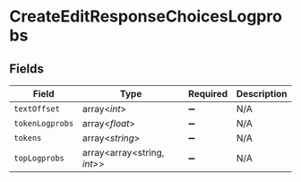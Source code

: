 # CreateEditResponseChoicesLogprobs


## Fields

| Field                       | Type                        | Required                    | Description                 |
| --------------------------- | --------------------------- | --------------------------- | --------------------------- |
| `textOffset`                | array<*int*>                | :heavy_minus_sign:          | N/A                         |
| `tokenLogprobs`             | array<*float*>              | :heavy_minus_sign:          | N/A                         |
| `tokens`                    | array<*string*>             | :heavy_minus_sign:          | N/A                         |
| `topLogprobs`               | array<array<string, *int*>> | :heavy_minus_sign:          | N/A                         |